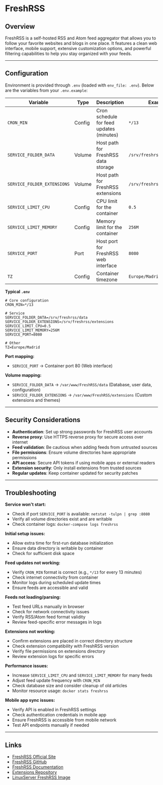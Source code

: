 # FreshRSS

## Overview

FreshRSS is a self-hosted RSS and Atom feed aggregator that allows you to follow
your favorite websites and blogs in one place. It features a clean web
interface, mobile support, extensive customization options, and powerful
filtering capabilities to help you stay organized with your feeds.

---

## Configuration

Environment is provided through `.env` (loaded with `env_file: .env`). Below are
the variables from your `.env.example`:

| Variable                    | Type   | Description                              | Example                      | Required |
| --------------------------- | ------ | ---------------------------------------- | ---------------------------- | -------- |
| `CRON_MIN`                  | Config | Cron schedule for feed updates (minutes) | `*/13`                       | Yes      |
| `SERVICE_FOLDER_DATA`       | Volume | Host path for FreshRSS data storage      | `/srv/freshrss/data`         | No       |
| `SERVICE_FOLDER_EXTENSIONS` | Volume | Host path for FreshRSS extensions        | `/srv/freshrss/extensions`   | No       |
| `SERVICE_LIMIT_CPU`         | Config | CPU limit for the container              | `0.5`                        | No       |
| `SERVICE_LIMIT_MEMORY`      | Config | Memory limit for the container           | `256M`                       | No       |
| `SERVICE_PORT`              | Port   | Host port for FreshRSS web interface     | `8080`                       | No       |
| `TZ`                        | Config | Container timezone                       | `Europe/Madrid`              | Yes      |

**Typical `.env`**

```dotenv
# Core configuration
CRON_MIN=*/13

# Service
SERVICE_FOLDER_DATA=/srv/freshrss/data
SERVICE_FOLDER_EXTENSIONS=/srv/freshrss/extensions
SERVICE_LIMIT_CPU=0.5
SERVICE_LIMIT_MEMORY=256M
SERVICE_PORT=8080

# Other
TZ=Europe/Madrid
```

**Port mapping:**
- `SERVICE_PORT` → Container port 80 (Web interface)

**Volume mapping:**
- `SERVICE_FOLDER_DATA` → `/var/www/FreshRSS/data` (Database, user data,
  configuration)
- `SERVICE_FOLDER_EXTENSIONS` → `/var/www/FreshRSS/extensions` (Custom
  extensions and themes)

---

## Security Considerations

- **Authentication**: Set up strong passwords for FreshRSS user accounts
- **Reverse proxy**: Use HTTPS reverse proxy for secure access over internet
- **Feed validation**: Be cautious when adding feeds from untrusted sources
- **File permissions**: Ensure volume directories have appropriate permissions
- **API access**: Secure API tokens if using mobile apps or external readers
- **Extension security**: Only install extensions from trusted sources
- **Regular updates**: Keep container updated for security patches

---

## Troubleshooting

**Service won't start:**
- Check if port `SERVICE_PORT` is available: `netstat -tulpn | grep :8080`
- Verify all volume directories exist and are writable
- Check container logs: `docker-compose logs freshrss`

**Initial setup issues:**
- Allow extra time for first-run database initialization
- Ensure data directory is writable by container
- Check for sufficient disk space

**Feed updates not working:**
- Verify `CRON_MIN` format is correct (e.g., `*/13` for every 13 minutes)
- Check internet connectivity from container
- Monitor logs during scheduled update times
- Ensure feeds are accessible and valid

**Feeds not loading/parsing:**
- Test feed URLs manually in browser
- Check for network connectivity issues
- Verify RSS/Atom feed format validity
- Review feed-specific error messages in logs

**Extensions not working:**
- Confirm extensions are placed in correct directory structure
- Check extension compatibility with FreshRSS version
- Verify file permissions on extensions directory
- Review extension logs for specific errors

**Performance issues:**
- Increase `SERVICE_LIMIT_CPU` and `SERVICE_LIMIT_MEMORY` for many feeds
- Adjust feed update frequency with `CRON_MIN`
- Check database size and consider cleanup of old articles
- Monitor resource usage: `docker stats freshrss`

**Mobile app sync issues:**
- Verify API is enabled in FreshRSS settings
- Check authentication credentials in mobile app
- Ensure FreshRSS is accessible from mobile network
- Test API endpoints manually if needed

---

## Links

- [FreshRSS Official Site](https://freshrss.org/)
- [FreshRSS GitHub](https://github.com/FreshRSS/FreshRSS)
- [FreshRSS Documentation](https://freshrss.github.io/FreshRSS/)
- [Extensions Repository](https://github.com/FreshRSS/Extensions)
- [LinuxServer FreshRSS Image](https://docs.linuxserver.io/images/docker-freshrss)
